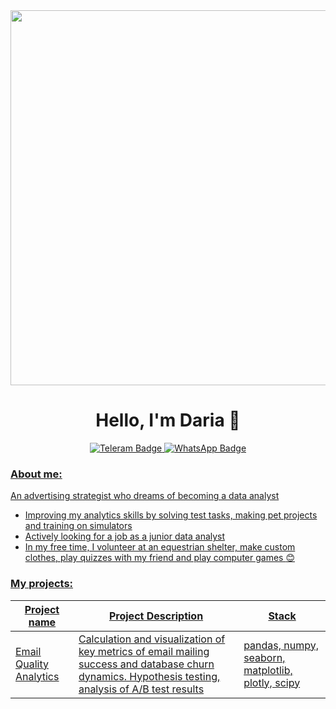 <div id="header" align="center">
  <img src="https://media.giphy.com/media/WUBlpcad85eXUmD8io/giphy.gif" width="600"/>
</div>

<h1 align="center">
  Hello, I'm Daria 👋 
</h1>

<div id="badges" align="center">
  <a href="https://t.me/queenofbottom">
    <img src="https://img.shields.io/badge/Telegram-blue?logo=telegram&logoColor=white&style=for-the-badge" alt="Teleram Badge"/>
  </a>
  <a href="https://api.whatsapp.com/send/?phone=79152942677&text&type=phone_number&app_absent=0">
  <img src="https://img.shields.io/badge/WhatsApp-green?style=for-the-badge&logo=WhatsApp&logoColor=white" alt="WhatsApp Badge"/>
</div>
  
  
 ### About me:
An advertising strategist who dreams of becoming a data analyst
  - Improving  my analytics skills by solving test tasks, making pet projects and training on simulators
  - Actively looking for a job as a junior data analyst
  - In my free time, I volunteer at an equestrian shelter, make custom clothes, play quizzes with my friend and play computer games :blush:

### My projects:
| Project name  | Project Description | Stack|
| ------------- | ------------------- |- |
|  <p><a href="https://github.com/everydaysummer/Email-Quality-Analytics"> Email Quality Analytics</a> </p>| Calculation and visualization of key metrics of email mailing success and database churn dynamics. Hypothesis testing, analysis of A/B test results        | pandas, numpy, seaborn, matplotlib, plotly, scipy|
